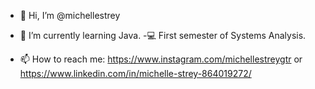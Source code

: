 - 👋 Hi, I’m @michellestrey
- 🌱 I’m currently learning Java.
-💻 First semester of Systems Analysis.

- 📫 How to reach me: https://www.instagram.com/michellestreygtr or
                       https://www.linkedin.com/in/michelle-strey-864019272/

<!---
michellestrey/michellestrey is a ✨ special ✨ repository because its `README.md` (this file) appears on your GitHub profile.
You can click the Preview link to take a look at your changes.
--->
